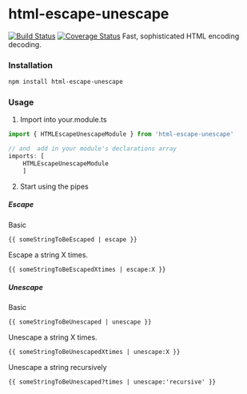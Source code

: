 # html-escape-unescape
[![Build Status](https://travis-ci.org/jskrnbindra/html-escape-unescape.svg?branch=master)](https://travis-ci.org/jskrnbindra/html-escape-unescape)
[![Coverage Status](https://coveralls.io/repos/github/jskrnbindra/html-escape-unescape/badge.svg)](https://coveralls.io/github/jskrnbindra/html-escape-unescape)
Fast, sophisticated HTML encoding decoding.

### Installation
```bash
npm install html-escape-unescape
```

### Usage
1. Import into your.module.ts
```typescript
import { HTMLEscapeUnescapeModule } from 'html-escape-unescape'

// and  add in your module's declarations array 
imports: [ 
    HTMLEscapeUnescapeModule 
    ]
```
2. Start using the pipes
##### Escape
Basic
```html
{{ someStringToBeEscaped | escape }}
```
Escape a string X times.
```html
{{ someStringToBeEscapedXtimes | escape:X }}
```
##### Unescape
Basic
```html
{{ someStringToBeUnescaped | unescape }}
```
Unescape a string X times.
```html
{{ someStringToBeUnescapedXtimes | unescape:X }}
```
Unescape a string recursively 
```html
{{ someStringToBeUnescaped?times | unescape:'recursive' }}
```
